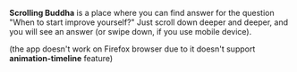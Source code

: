 **Scrolling Buddha** is a place where you can find answer for the question "When to start improve yourself?"
Just scroll down deeper and deeper, and you will see an answer (or swipe down, if you use mobile device).

(the app doesn't work on Firefox browser due to it doesn't support **animation-timeline** feature)
